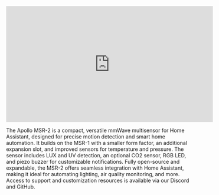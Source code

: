 <div class="cms-embed"><iframe width="560" height="315" src="https://www.youtube.com/embed/XuIkr_golwE?si=jXy6f2nNxLaYlBpX" title="YouTube video player" frameborder="0" allow="accelerometer; autoplay; clipboard-write; encrypted-media; gyroscope; picture-in-picture; web-share" referrerpolicy="strict-origin-when-cross-origin" allowfullscreen=""></iframe></div>

The Apollo MSR-2 is a compact, versatile mmWave multisensor for Home Assistant, designed for precise motion detection and smart home automation. It builds on the MSR-1 with a smaller form factor, an additional expansion slot, and improved sensors for temperature and pressure. The sensor includes LUX and UV detection, an optional CO2 sensor, RGB LED, and piezo buzzer for customizable notifications. Fully open-source and expandable, the MSR-2 offers seamless integration with Home Assistant, making it ideal for automating lighting, air quality monitoring, and more. Access to support and customization resources is available via our Discord and GitHub.